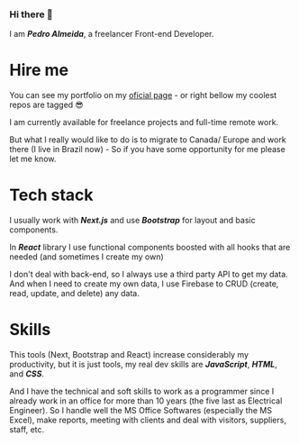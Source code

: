 ### Hi there  👋

I am ***Pedro Almeida***, a freelancer Front-end Developer.

# Hire me
You can see my portfolio on my [oficial page]([https://pedroprogrammer.vercel.app/](https://pedroprogrammer.vercel.app/)) - or right bellow my coolest repos are tagged 😎

I am currently available for freelance projects and full-time remote work.

But what I really would like to do is to migrate to Canada/ Europe and work there (I live in Brazil now) - So if you have some opportunity for me please let me know.

# Tech stack
I usually work with ***Next.js*** and use ***Bootstrap*** for layout and basic components.

In ***React*** library I use functional components boosted with all hooks that are needed (and sometimes I create my own)

I don't deal with back-end, so I always use a third party API to get my data. And when I need to create my own data, I use Firebase to CRUD (create, read, update, and delete) any data.

# Skills

This tools (Next, Bootstrap and React) increase considerably my productivity, but it is just tools, my real dev skills are  ***JavaScript***, ***HTML***, and ***CSS***.

And I have the technical and soft skills to work as a programmer since I already work in an office for more than 10 years (the five last as Electrical Engineer). So I handle well the MS Office Softwares (especially the MS Excel), make reports, meeting with clients and deal with visitors, suppliers, staff, etc.

